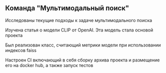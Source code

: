 ## Команда "Мультимодальный поиск"

Исследованы текущие подходы к задаче мультимодального поиска

Изучена статья о модели CLIP от OpenAI. Эта модель стала основой проекта

Был реализован класс, считающий метрики модели при использовании индексов faiss

Настроен CI включающий в себя сборку архива проекта и размещение его на docker hub, а также запуск тестов